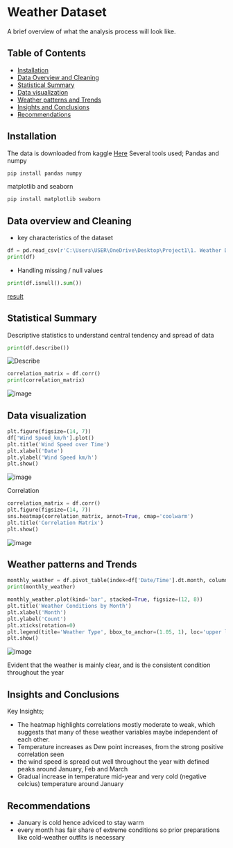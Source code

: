 # Weather Dataset

A brief overview of what the analysis process will look like.

## Table of Contents
- [Installation](#installation)
- [Data Overview and Cleaning](dataoverviewandcleaning)
- [Statistical Summary](statisticalsummary)
- [Data visualization](data_visualization)
- [Weather patterns and Trends](weatherpatternsandtrends)
- [Insights and Conclusions](insightsandconclusions)
- [Recommendations ](recommendations)

## Installation

The data is downloaded from kaggle [Here](https://www.kaggle.com/datasets/ayushmi77al/weather-data-set-for-beginners)
Several tools used;
Pandas and numpy
```python
pip install pandas numpy
```

matplotlib and seaborn
```python
pip install matplotlib seaborn
```

## Data overview and Cleaning

- key characteristics of the dataset
```python
df = pd.read_csv(r'C:\Users\USER\OneDrive\Desktop\Project1\1. Weather Data.csv')
print(df)
```

- Handling missing / null values
```python
print(df.isnull().sum())
```
[result](https://github.com/user-attachments/assets/9c718f73-3a4e-4972-bcb7-7f8fec7a88c3)


## Statistical Summary

Descriptive statistics to understand central tendency and spread of data
```python
print(df.describe())
```
![Describe](https://github.com/user-attachments/assets/d4219aa5-79ce-480b-89b4-6d29a6d24610)

```python
correlation_matrix = df.corr()
print(correlation_matrix)
```
![image](https://github.com/user-attachments/assets/1b17d29e-2612-466a-81f1-f16ff0a42179)



## Data visualization
```python
plt.figure(figsize=(14, 7))
df['Wind Speed_km/h'].plot()
plt.title('Wind Speed over Time')
plt.xlabel('Date')
plt.ylabel('Wind Speed km/h')
plt.show()
```
![image](https://github.com/user-attachments/assets/54c8d896-6cdd-43c9-892a-efc7490b6bcd)


Correlation
```python
correlation_matrix = df.corr()
plt.figure(figsize=(14, 7))
sns.heatmap(correlation_matrix, annot=True, cmap='coolwarm')
plt.title('Correlation Matrix')
plt.show()
```
![image](https://github.com/user-attachments/assets/02b1cd55-4028-4160-88c8-14346d69be31)



## Weather patterns and Trends
```python
monthly_weather = df.pivot_table(index=df['Date/Time'].dt.month, columns='Weather', aggfunc='size', fill_value=0)
print(monthly_weather)
```

```python
monthly_weather.plot(kind='bar', stacked=True, figsize=(12, 8))
plt.title('Weather Conditions by Month')
plt.xlabel('Month')
plt.ylabel('Count')
plt.xticks(rotation=0)
plt.legend(title='Weather Type', bbox_to_anchor=(1.05, 1), loc='upper left')
plt.show()
```
![image](https://github.com/user-attachments/assets/455ac4e8-2209-403b-8f5d-622fce0d8aa8)

Evident that the weather is mainly clear, and is the consistent condition throughout the year

## Insights and Conclusions

Key Insights;
- The heatmap highlights correlations mostly moderate to weak, which suggests that many of these weather variables maybe independent of each other.
- Temperature increases as Dew point increases, from the strong positive correlation seen
- the wind speed is spread out well throughout the year with defined peaks around January, Feb and March
- Gradual increase in temperature mid-year and very cold (negative celcius) temperature around January
## Recommendations 
- January is cold hence adviced to stay warm
- every month has fair share of extreme conditions so prior preparations like cold-weather outfits is necessary
